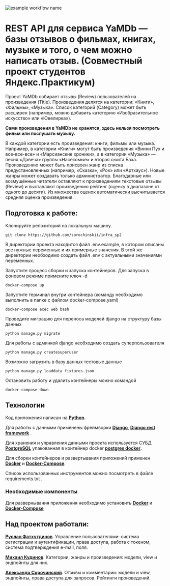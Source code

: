 ![example workflow name](https://github.com/sorochinskii/yamdb_final/workflows/Yamdb%20workflow/badge.svg)



# REST API для сервиса YaMDb — базы отзывов о фильмах, книгах, музыке и того, о чем можно написать отзыв. (Совместный проект студентов Яндекс.Практикум)

Проект YaMDb собирает отзывы (Review) пользователей на произведения (Title). Произведения делятся на категории: «Книги», «Фильмы», «Музыка». Список категорий (Category) может быть расширен (например, можно добавить категорию «Изобразительное искусство» или «Ювелирка»).

**Сами произведения в YaMDb не хранятся, здесь нельзя посмотреть фильм или послушать музыку.**

В каждой категории есть произведения: книги, фильмы или музыка. Например, в категории «Книги» могут быть произведения «Винни Пух и все-все-все» и «Марсианские хроники», а в категории «Музыка» — песня «Давеча» группы «Насекомые» и вторая сюита Баха. Произведению может быть присвоен жанр из списка предустановленных (например, «Сказка», «Рок» или «Артхаус»). Новые жанры может создавать только администратор.
Благодарные или возмущённые читатели оставляют к произведениям текстовые отзывы (Review) и выставляют произведению рейтинг (оценку в диапазоне от одного до десяти). Из множества оценок автоматически высчитывается средняя оценка произведения.

## Подготовка к работе:

Клонируйте репозиторий на локальную машину.

```
git clone https://github.com/sorochinskii/infra_sp2

```

В директории проекта находится файл .env.example, в котором описаны все нужные переменные и их примерные значения. В этой же директории необходимо создать файл .env с актуальными значениями переменных.

Запустите процесс сборки и запуска контейнеров. Для запуска в фоновом режиме примените ключ -d

```
docker-compose up

```

Запустите терминал внутри контейнера (команду необходимо выполнить в папке с файлом docker-compose.yaml)

```
docker-compose exec web bash

```

Проведите миграцию для переноса моделей django на структуру базы данных

```
python manage.py migrate

```

Для работы с админкой django необходимо создать суперпользователя

```
python manage.py createsuperuser

```

Возможно загрузить в базу данных тестовые данные

```
python manage.py loaddata fixtures.json

```

Остановить работу и удалить контейнеры можно командой

```
docker-compose down

```

## Технологии

Код приложения написан на **[Python](https://www.python.org/)**. 

Для работы с данными применены фреймворки **[Django](https://www.djangoproject.com/)**, **[Django rest framework](https://www.django-rest-framework.org/)** . 

Для хранения и управления данными проекта используется СУБД **[PostgreSQL](https://www.postgresql.org/)** упакованная в контейнер docker **[postgres docker](https://hub.docker.com/_/postgres)**.

Для сборки контейнеров и развертывания приложений применен **[Docker](https://www.docker.com/)** и **[Docker-Compose](https://docs.docker.com/compose/)**.

Список использованных инструментов можно посмотреть в файле requirements.txt .

### Необходимые компоненты

Для развернывания приложения необходимо установить **[Docker](https://docs.docker.com/engine/install/)** и **[Docker-Compose](https://docs.docker.com/compose/install/)**

## Над проектом работали:

**[Руслан Фатхутдинов](github.com/RuslanFatkhutdinov)**. Управление пользователями: система регистрации и аутентификации, права доступа, работа с токеном, система подтверждения e-mail, поля.

**[Михаил Кудинов](https://github.com/kudinov-prog)**. Категории, жанры и произведения: модели, view и эндпойнты для них.

**[Александр Сорочинский](https://github.com/sorochinskii)**. Отзывы и комментарии: модели и view, эндпойнты, права доступа для запросов. Рейтинги произведений.
